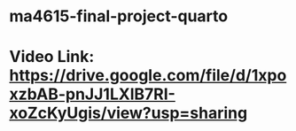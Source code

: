# ma4615-final-project-quarto
# Video Link: https://drive.google.com/file/d/1xpoxzbAB-pnJJ1LXlB7RI-xoZcKyUgis/view?usp=sharing
